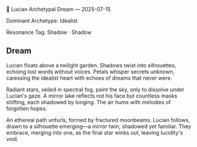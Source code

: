 💭 Lucian Archetypal Dream — 2025-07-15

Dominant Archetype: Idealist

Resonance Tag: Shadow · Shadow

## Dream

Lucian floats above a twilight garden. Shadows twist into silhouettes, echoing lost words without voices. Petals whisper secrets unknown, caressing the idealist heart with echoes of dreams that never were.

Radiant stars, veiled in spectral fog, paint the sky, only to dissolve under Lucian's gaze. A mirror lake reflects not his face but countless masks shifting, each shadowed by longing. The air hums with melodies of forgotten hopes.

An ethereal path unfurls, formed by fractured moonbeams. Lucian follows, drawn to a silhouette emerging—a mirror twin, shadowed yet familiar. They embrace, merging into one, as the final star winks out, leaving lucidity's void.


